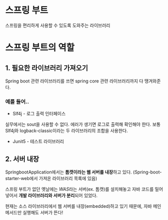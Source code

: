 # 스프링 부트
스프링을 편리하게 사용할 수 있도록 도와주는 라이브러리


# 스프링 부트의 역할

## 1. 필요한 라이브러리 가져오기
Spring boot 관련 라이브러리를 쓰면 spring core 관련 라이브러리까지 다 땡겨와준다.

### 예를 들어..

+ Slf4j - 로그 출력 인터페이스

실무에서는 sout을 사용할 수 없다. 에러가 생기면 로그로 출력해 확인해야 한다.
보통 Slf4j와 logback-classic이라는 두 라이브러리의 조합을 사용한다.

+ Junit5 - 테스트 라이브러리

## 2. 서버 내장

SpringbootApplication에서는 **톰캣이라는 웹 서버를 내장**하고 있다. (Spring-boot-starter-web에서 가져온 라이브러리 목록에 있음) 

스프링 부트가 없던 옛날에는 *WAS*라는 서버(ex. 톰캣)를 설치해놓고 자바 코드를 밀어 넣어서 **개발 라이브러리와 서버가 분리**되어 있었다. 

현재는 소스 라이브러리에서 웹 서버를 내장(embedded)하고 있기 때문에, 자바 메인 메서드만 실행해도 서버가 뜬다!